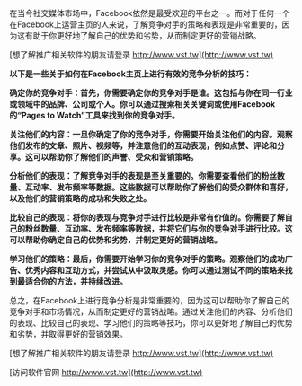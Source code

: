 在当今社交媒体市场中，Facebook依然是最受欢迎的平台之一。而对于任何一个在Facebook上运营主页的人来说，了解竞争对手的策略和表现是非常重要的，因为这有助于你更好地了解自己的优势和劣势，从而制定更好的营销战略。

[想了解推广相关软件的朋友请登录 http://www.vst.tw](http://www.vst.tw)

**以下是一些关于如何在Facebook主页上进行有效的竞争分析的技巧：**

**确定你的竞争对手：首先，你需要确定你的竞争对手是谁。这包括与你在同一行业或领域中的品牌、公司或个人。你可以通过搜索相关关键词或使用Facebook的“Pages to Watch”工具来找到你的竞争对手。**

**关注他们的内容：一旦你确定了你的竞争对手，你需要开始关注他们的内容。观察他们发布的文章、照片、视频等，并注意他们的互动表现，例如点赞、评论和分享。这可以帮助你了解他们的声誉、受众和营销策略。**

**分析他们的表现：了解竞争对手的表现是至关重要的。你需要查看他们的粉丝数量、互动率、发布频率等数据。这些数据可以帮助你了解他们的受众群体和喜好，以及他们的营销策略的成功和失败之处。**

**比较自己的表现：将你的表现与竞争对手进行比较是非常有价值的。你需要了解自己的粉丝数量、互动率、发布频率等数据，并将它们与你的竞争对手进行比较。这可以帮助你确定自己的优势和劣势，并制定更好的营销战略。**

**学习他们的策略：最后，你需要开始学习你的竞争对手的策略。观察他们的成功广告、优秀内容和互动方式，并尝试从中汲取灵感。你可以通过测试不同的策略来找到最适合你的方法，并持续改进。**

总之，在Facebook上进行竞争分析是非常重要的，因为这可以帮助你了解自己的竞争对手和市场情况，从而制定更好的营销战略。通过关注他们的内容、分析他们的表现、比较自己的表现、学习他们的策略等技巧，你可以更好地了解自己的优势和劣势，并取得更好的营销效果。

[想了解推广相关软件的朋友请登录 http://www.vst.tw](http://www.vst.tw)


[访问软件官网 http://www.vst.tw](http://www.vst.tw)
